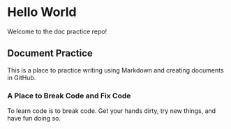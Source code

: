 Hello World
===========
Welcome to the doc practice repo!


## Document Practice
This is a place to practice writing using Markdown and creating documents in GitHub.

### A Place to Break Code and Fix Code
To learn code is to break code. Get your hands dirty, try new things, and have fun doing so.

